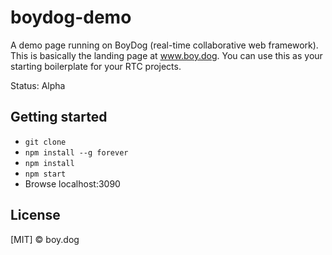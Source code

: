# boydog-demo

A demo page running on BoyDog (real-time collaborative web framework). This is basically the landing page at www.boy.dog.
You can use this as your starting boilerplate for your RTC projects.

Status: Alpha

## Getting started

 - `git clone`
 - `npm install --g forever`
 - `npm install`
 - `npm start`
 - Browse localhost:3090

## License

[MIT] © boy.dog
